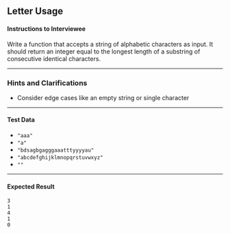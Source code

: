 ## Letter Usage

#### Instructions to Interviewee
Write a function that accepts a string of alphabetic characters as input. It should return an integer equal to the longest length of a substring of consecutive identical characters.

---
### Hints and Clarifications
- Consider edge cases like an empty string or single character

---
#### Test Data
- `"aaa"`  
- `"a"`  
- `"bdsagbgagggaaatttyyyyau"`  
- `"abcdefghijklmnopqrstuvwxyz"`  
- `""`

---
#### Expected Result
```
3
1
4
1
0
```
